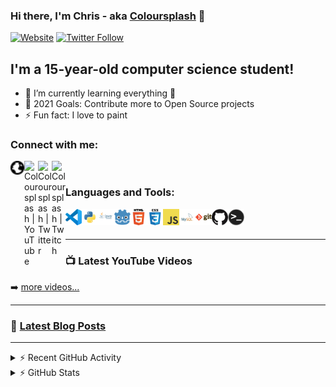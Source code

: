 ### Hi there, I'm Chris - aka [Coloursplash][website] 👋

[![Website](https://img.shields.io/website?label=coloursplash.net&style=for-the-badge&url=https%3A%2Fwww.coloursplash.net)][website]
[![Twitter Follow](https://img.shields.io/twitter/follow/_coloursplash_?color=1DA1F2&logo=twitter&style=for-the-badge)](https://twitter.com/intent/follow?original_referer=https://github.com/_Coloursplash_&screen_name=_Coloursplash_)

## I'm a 15-year-old computer science student!

- 🌱 I’m currently learning everything 🤣
- 🥅 2021 Goals: Contribute more to Open Source projects
- ⚡ Fun fact: I love to paint

### Connect with me:

[<img align="left" alt="Coloursplash.com" width="22px" src="https://raw.githubusercontent.com/iconic/open-iconic/master/svg/globe.svg" />][website]
[<img align="left" alt="Coloursplash | YouTube" width="22px" src="https://cdn.jsdelivr.net/npm/simple-icons@v3/icons/youtube.svg" />][youtube]
[<img align="left" alt="Coloursplash | Twitter" width="22px" src="https://cdn.jsdelivr.net/npm/simple-icons@v3/icons/twitter.svg" />][twitter]
[<img align="left" alt="Coloursplash | Twitch" width="22px" src="https://cdn.jsdelivr.net/npm/simple-icons@v3/icons/twitch.svg" />][twitch]

<br />

### Languages and Tools:

[<img align="left" alt="Visual Studio Code" width="26px" src="https://raw.githubusercontent.com/github/explore/80688e429a7d4ef2fca1e82350fe8e3517d3494d/topics/visual-studio-code/visual-studio-code.png" />][website]
[<img align="left" alt="Python" width="26px" src="https://raw.githubusercontent.com/github/explore/80688e429a7d4ef2fca1e82350fe8e3517d3494d/topics/python/python.png" />][website]
[<img align="left" alt="Java" width="26px" src="https://raw.githubusercontent.com/github/explore/80688e429a7d4ef2fca1e82350fe8e3517d3494d/topics/java/java.png" />][website]
[<img align="left" alt="Godot" width="26px" src="https://raw.githubusercontent.com/github/explore/80688e429a7d4ef2fca1e82350fe8e3517d3494d/topics/godot/godot.png" />][website]
[<img align="left" alt="HTML5" width="26px" src="https://raw.githubusercontent.com/github/explore/80688e429a7d4ef2fca1e82350fe8e3517d3494d/topics/html/html.png" />][website]
[<img align="left" alt="CSS3" width="26px" src="https://raw.githubusercontent.com/github/explore/80688e429a7d4ef2fca1e82350fe8e3517d3494d/topics/css/css.png" />][website]
[<img align="left" alt="JavaScript" width="26px" src="https://raw.githubusercontent.com/github/explore/80688e429a7d4ef2fca1e82350fe8e3517d3494d/topics/javascript/javascript.png" />][website]
[<img align="left" alt="MySQL" width="26px" src="https://raw.githubusercontent.com/github/explore/80688e429a7d4ef2fca1e82350fe8e3517d3494d/topics/mysql/mysql.png" />][website]
[<img align="left" alt="Git" width="26px" src="https://raw.githubusercontent.com/github/explore/80688e429a7d4ef2fca1e82350fe8e3517d3494d/topics/git/git.png" />][website]
[<img align="left" alt="GitHub" width="26px" src="https://raw.githubusercontent.com/github/explore/78df643247d429f6cc873026c0622819ad797942/topics/github/github.png" />][website]
[<img align="left" alt="Terminal" width="26px" src="https://raw.githubusercontent.com/github/explore/80688e429a7d4ef2fca1e82350fe8e3517d3494d/topics/terminal/terminal.png" />][website]

<br />
<br />

---

### 📺 Latest YouTube Videos

<!-- YOUTUBE:START -->
<!-- YOUTUBE:END -->

➡️ [more videos...](https://www.coloursplash.net/youtube)

---

### 📕 [Latest Blog Posts](https://www.coloursplash.net/blog)

---

<details>
  <summary>⚡ Recent GitHub Activity</summary>
  
<!--START_SECTION:activity-->
<!--END_SECTION:activity-->

</details>

<details>
  <summary>⚡ GitHub Stats</summary>

  <img align="left" alt="Coloursplash's GitHub Stats" src="https://github-readme-stats.Coloursplash.vercel.app/api?username=Coloursplash&show_icons=true&hide_border=true" />

</details>

[website]: https://www.coloursplash.net
[twitter]: https://www.coloursplash/twitter
[youtube]: https://www.coloursplash/youtube
[twitch]: https://www.coloursplash/twitch